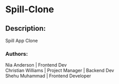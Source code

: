 # Spill-Clone

## Description:
Spill App Clone


### Authors:

Nia Anderson | Frontend Dev\
Christian Williams | Project Manager | Backend Dev\
Shehu Muhammad | Frontend Developer

